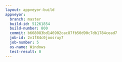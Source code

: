 ```yaml
---
layout: appveyor-build
appveyor:
  branch: master
  build-id: 51261854
  build-number: 800
  commit: b668083bd146902cac87fb50d90c7db1784cead7
  job-id: 2v1f84c0joosruy7
  job-number: 5
  os-name: Windows
  test-result: 0
---
```

